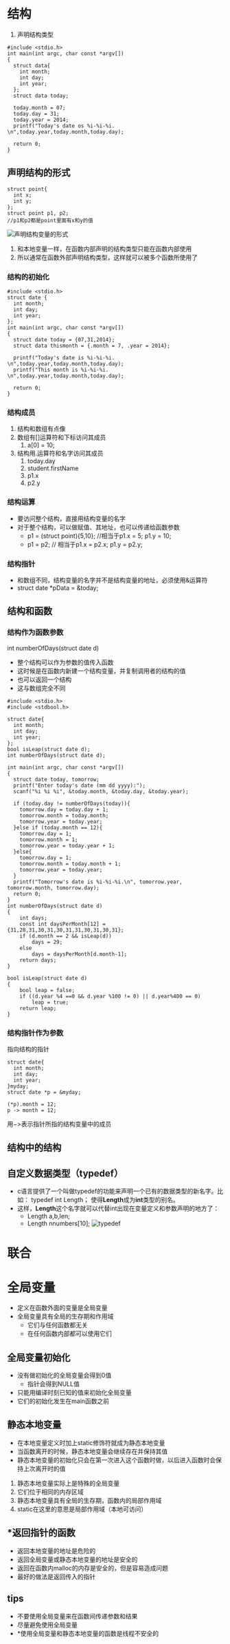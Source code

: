 # 结构
1. 声明结构类型
```
#include <stdio.h>
int main(int argc, char const *argv[])
{
  struct data{
    int month;
    int day;
    int year;
  };
  struct data today;

  today.month = 07;
  today.day = 31;
  today.year = 2014;
  printf("Today's date os %i-%i-%i. \n",today.year,today.month,today.day);

  return 0;
}
```
## 声明结构的形式
```
struct point{
  int x;
  int y;
};
struct point p1, p2;
//p1和p2都是point里面有x和y的值
```
![声明结构变量的形式](./figure/%E5%A3%B0%E6%98%8E%E7%BB%93%E6%9E%84%E5%8F%98%E9%87%8F%E7%9A%84%E5%9E%8B%E5%BC%8F.JPG)
1. 和本地变量一样，在函数内部声明的结构类型只能在函数内部使用
2. 所以通常在函数外部声明结构类型，这样就可以被多个函数所使用了
### 结构的初始化
```
#include <stdio.h>
struct date {
  int month;  
  int day;
  int year;
};
int main(int argc, char const *argv[])
{
  struct date today = {07,31,2014};
  struct data thismonth = {.month = 7, .year = 2014};

  printf("Today's date is %i-%i-%i. \n",today.year,today.month,today.day);
  printf("This month is %i-%i-%i. \n",today.year,today.month,today.day);

  return 0;
}
```
### 结构成员
1. 结构和数组有点像 
2. 数组有[]运算符和下标访问其成员
   1. a[0] = 10;
3. 结构用.运算符和名字访问其成员
   1. today.day
   2. student.firstName
   3. p1.x
   4. p2.y
### 结构运算
- 要访问整个结构，直接用结构变量的名字
- 对于整个结构，可以做赋值、其地址，也可以传递给函数参数
  - p1 = (struct point){5,10}; //相当于p1.x = 5; p1.y = 10;
  - p1 = p2; // 相当于p1.x = p2.x; p1.y = p2.y;
### 结构指针
- 和数组不同，结构变量的名字并不是结构变量的地址，必须使用&运算符
- struct date *pData = &today;
## 结构和函数
### 结构作为函数参数
int numberOfDays(struct date d)
- 整个结构可以作为参数的值传入函数
- 这时候是在函数内新建一个结构变量，并复制调用者的结构的值
- 也可以返回一个结构
- 这与数组完全不同
```
#include <stdio.h>
#include <stdbool.h>

struct date{
  int month;
  int day;
  int year;
};
bool isLeap(struct date d);
int numberOfDays(struct date d);

int main(int argc, char const *argv[])
{
  struct date today, tomorrow;
  printf("Enter today's date (mm dd yyyy):");
  scanf("%i %i %i", &today.month, &today.day, &today.year);

  if (today.day != numberOfDays(today)){
  	tomorrow.day = today.day + 1;
  	tomorrow.month = today.month;
  	tomorrow.year = today.year;
  }else if (today.month == 12){
  	tomorrow.day = 1;
  	tomorrow.month = 1;
  	tomorrow.year = today.year + 1;
  }else{
  	tomorrow.day = 1;
  	tomorrow.month = today.month + 1;
  	tomorrow.year = today.year;
  }
  printf("Tomorrow's date is %i-%i-%i.\n", tomorrow.year, tomorrow.month, tomorrow.day);
  return 0; 
}
int numberOfDays(struct date d)
{
	int days;
	const int daysPerMonth[12] = {31,28,31,30,31,30,31,31,30,31,30,31};
	if (d.month == 2 && isLeap(d))
		days = 29;
	else
		days = daysPerMonth[d.month-1];
	return days;
}

bool isLeap(struct date d)
{
	bool leap = false;
	if ((d.year %4 ==0 && d.year %100 != 0) || d.year%400 == 0)
		leap = true;
	return leap;
}
```
### 结构指针作为参数
指向结构的指针
```
struct date{
  int month;
  int day;
  int year;
}myday;
struct date *p = &myday;

(*p).month = 12;
p -> month = 12;
```
用$->$表示指针所指的结构变量中的成员
## 结构中的结构
## 自定义数据类型（typedef）
- c语言提供了一个叫做typedef的功能来声明一个已有的数据类型的新名字。比如：
  typedef int Length；
  使得**Length**成为**int**类型的别名。
- 这样，**Length**这个名字就可以代替int出现在变量定义和参数声明的地方了：
  - Length a,b,len;
  - Length nnumbers[10];
![typedef](./figure/Typedef.JPG)
# 联合
# 全局变量
- 定义在函数外面的变量是全局变量
- 全局变量具有全局的生存期和作用域
  - 它们与任何函数都无关
  - 在任何函数内部都可以使用它们
## 全局变量初始化
- 没有做初始化的全局变量会得到0值
  - 指针会得到NULL值
- 只能用编译时刻已知的值来初始化全局变量
- 它们的初始化发生在main函数之前
## 静态本地变量
- 在本地变量定义时加上static修饰符就成为静态本地变量
- 当函数离开的时候，静态本地变量会继续存在并保持其值
- 静态本地变量的初始化只会在第一次进入这个函数时做，以后进入函数时会保持上次离开时的值

1. 静态本地变量实际上是特殊的全局变量
2. 它们位于相同的内存区域
3. 静态本地变量具有全局的生存期，函数内的局部作用域
4. static在这里的意思是局部作用域（本地可访问）

## *返回指针的函数
- 返回本地变量的地址是危险的
- 返回全局变量或静态本地变量的地址是安全的
- 返回在函数内malloc的内存是安全的，但是容易造成问题
- 最好的做法是返回传入的指针
## tips
- 不要使用全局变量来在函数间传递参数和结果
- 尽量避免使用全局变量
- *使用全局变量和静态本地变量的函数是线程不安全的
